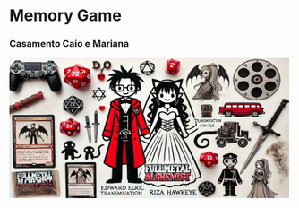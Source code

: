 <h1>Memory Game</h1> 
<h3>Casamento Caio e Mariana</h3> 

<img src="images/bg.jpg" alt="Image" height="250" width="500">




